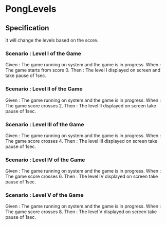 # PongLevels

## Specification

It will change the levels based on the score.

### Scenario : Level I of the Game

Given : The game running on system and the game is in progress.
When  : The game starts from score 0.
Then  : The level I displayed on screen and take pause of 1sec.

### Scenario : Level II of the Game

Given : The game running on system and the game is in progress.
When  : The game score crosses 2.
Then  : The level II displayed on screen take pause of 1sec.

### Scenario : Level III of the Game

Given : The game running on system and the game is in progress.
When  : The game score crosses 4.
Then  : The level III displayed on screen take pause of 1sec.

### Scenario : Level IV of the Game

Given : The game running on system and the game is in progress.
When  : The game score crosses 6.
Then  : The level IV displayed on screen take pause of 1sec.

### Scenario : Level V of the Game

Given : The game running on system and the game is in progress.
When  : The game score crosses 8.
Then  : The level V displayed on screen take pause of 1sec.
